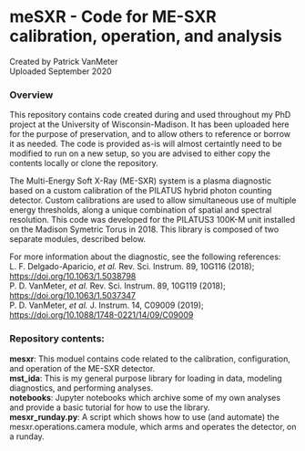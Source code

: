 # meSXR - Code for ME-SXR calibration, operation, and analysis
Created by Patrick VanMeter  
Uploaded September 2020

### Overview
This repository contains code created during and used throughout my PhD project at the University of Wisconsin-Madison. It has been uploaded here for the purpose of preservation, and to allow others to reference or borrow it as needed. The code is provided as-is will almost certaintly need to be modified to run on a new setup, so you are advised to either copy the contents locally or clone the repository.

The Multi-Energy Soft X-Ray (ME-SXR) system is a plasma diagnostic based on a custom calibration of the PILATUS hybrid photon counting detector. Custom calibrations are used to allow simultaneous use of multiple energy thresholds, along a unique combination of spatial and spectral resolution. This code was developed for the PILATUS3 100K-M unit installed on the Madison Symetric Torus in 2018. This library is composed of two separate modules, described below.

For more information about the diagnostic, see the following references:  
L. F. Delgado-Aparicio, _et al._ Rev. Sci. Instrum. 89, 10G116 (2018); https://doi.org/10.1063/1.5038798  
P. D. VanMeter, _et al._ Rev. Sci. Instrum. 89, 10G119 (2018); https://doi.org/10.1063/1.5037347  
P. D. VanMeter, _et al._ J. Instrum. 14, C09009 (2019); https://doi.org/10.1088/1748-0221/14/09/C09009

### Repository contents:
__mesxr__: This moduel contains code related to the calibration, configuration, and operation of the ME-SXR detector.  
__mst_ida__: This is my general purpose library for loading in data, modeling diagnostics, and performing analyses.  
__notebooks__: Jupyter notebooks which archive some of my own analyses and provide a basic tutorial for how to use the library.  
__mesxr_runday.py__: A script which shows how to use (and automate) the mesxr.operations.camera module, which arms and operates the detector, on a runday.  
